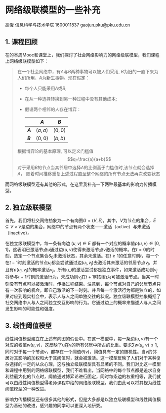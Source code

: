 # 网络级联模型的一些补充

高俊 信息科学与技术学院 1600011837 <gaojun.pku@pku.edu.cn>

## 1. 课程回顾

在的本周Mooc和课堂上，我们探讨了社会网络影响力的网络级联模型，我们课程上网络级联模型如下：

> 在一个社会网络中，有$A$与$B$两种事物可以被人们采用, $B$为旧的一直下来为人们所用，$A$为新生事物。现在假定：
> * 每个人只能采用$A$或$B$;
> * 在从一种选择转换到另一种过程中没有其他成本;
> * 假设两个相邻的人存在博弈：
>
>   |     | $A$ | $B$|
>   |------|---|----|
>   |__$A$__|$(a, a)$| $(0,0)$|
>   |__$B$__|$(0, 0)$|$(b,b)$|
> 根据博弈论的基本原理, 可以定义门槛值
> $$q=\frac{a}{a+b}$$
> 对于采用$B$的节点当其邻居中选择$A$的比例高于门槛值时,该节点就会选择$A$， 随着时间推移重复上述过程直至整个网络的所有节点无法再次改变状态

而网络级联模型还有其他的形式，在这里我补充一下两种最基本的影响力传播模型。

## 2. 独立级联模型

首先，我们将社交网络抽象为一个有向图$G=(V,E)$，其中，$V$为节点的集合，$E\subseteq V\times V$是边的集合，网络中的节点有两个状态——激活（active）与未激活（inactive）。

在独立级联模型中，每一条有向边 $(u,v)\in E$ 都有一个对应的概率值$p(u,v)\in [ 0, 1 ]$，这表明已激活节点u通过边$(u,v)$使得未激活节点$v$激活的概率。在$t=0$的时刻，选定一个节点集合$S_0$未激活状态，其余未激活。在$t\geq 1$的任意时刻$t$，每一个在$t-1$时刻激活的节点$u_i$都会尝试通过边$(u_i, v_j)$去激活其未激活的邻居节点$v_j$，并且有$p(u_i, v_j)$的概率激活$v_j$。所有u_i的激活尝试都是独立事件，如果激活成功则$v_j$将参与$t+1$时刻的激活行为，未成功则$v_j$在$t+1$时刻仍为可被激活节点。当某一时刻没有节点可以被激活时，传播过程结束。注意到，每个节点对自己的邻居节点只有一次影响的机会，即自己激活的下一时刻。并且每一个激活行为都是独立的，如果对应到现实社会中，表示人与人之间单独交往的状况。独立级联模型抽象概括了社交网络中人与人之间独立交互影响的行为。它通过边上的概率来描述人与人之间发生影响的可能性和强度。

## 3. 线性阈值模型

线性阈值模型建立在上述有向图的假设中。在这一模型中，每一条边$(u,v)$有一个对应的权值$w(u,v)$，这反映了u在v的所有邻居中所占的比重。要求$\sum{w(u_i, v)}\leq 1$, 同时对于每一个节点$v$，都存在一个阈值$\theta(v)$，阈值具有一定的随机性。当$v$的邻居对其影响的加权和大于其阈值时，就会被激活。这一模型反映了人们对于某种复杂选择的一定的从众心理，这与独立级联模型具有显著的不同。我们对比这一模型和课程中用到的网络级联模型，我们不难看出，当网络中的每个节点都是追求自身利益最大化的节点时，阈值通过博弈论进行固定，同时每条边的权重相等，我们就可以由线性阈值模型得老师课程中给的网络级联模型。我们由此可以将其视为线性阈值模型的一种改进。

影响力传播模型还有很多其他的形式，但是大多都是以独立级联模型和线性阈值模型为基础的改进，感兴趣的同学可以更深入地研究。
